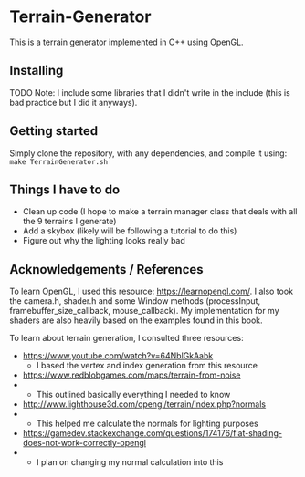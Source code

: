 # Terrain-Generator 
This is a terrain generator implemented in C++ using OpenGL. 

## Installing
TODO
Note: I include some libraries that I didn't write in the include (this is bad practice but I did it anyways). 

## Getting started 
Simply clone the repository, with any dependencies, and compile it using: `make TerrainGenerator.sh`

## Things I have to do
- Clean up code (I hope to make a terrain manager class that deals with all the 9 terrains I generate)
- Add a skybox (likely will be following a tutorial to do this)
- Figure out why the lighting looks really bad 


## Acknowledgements / References 
To learn OpenGL, I used this resource: https://learnopengl.com/. I also took the camera.h, shader.h and some Window methods (processInput, framebuffer_size_callback, mouse_callback). My implementation for my shaders are also heavily based on the examples found in this book.  

To learn about terrain generation, I consulted three resources:
- https://www.youtube.com/watch?v=64NblGkAabk 
    - I based the vertex and index generation from this resource 
- https://www.redblobgames.com/maps/terrain-from-noise
-   - This outlined basically everything I needed to know 
- http://www.lighthouse3d.com/opengl/terrain/index.php?normals
-   - This helped me calculate the normals for lighting purposes 
- https://gamedev.stackexchange.com/questions/174176/flat-shading-does-not-work-correctly-opengl
-   - I plan on changing my normal calculation into this
